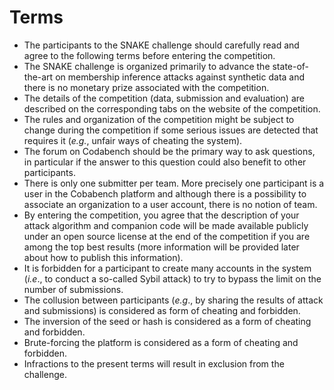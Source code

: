 # Terms

* The participants to the SNAKE challenge should carefully read and agree to the following terms before entering the competition.
* The SNAKE challenge is organized primarily to advance the state-of-the-art on membership inference attacks against synthetic data and there is no monetary prize associated with the competition.
* The details of the competition (data, submission and evaluation) are described on the corresponding tabs on the website of the competition.
* The rules and organization of the competition might be subject to change during the competition if some serious issues are detected that requires it (*e.g.*, unfair ways of cheating the system).
* The forum on Codabench should be the primary way to ask questions, in particular if the answer to this question could also benefit to other participants. 
* There is only one submitter per team. More precisely one participant is a user in the Cobabench platform and although there is a possibility to associate an organization to a user account, there is no notion of team.
* By entering the competition, you agree that the description of your attack algorithm and companion code will be made available publicly under an open source license at the end of the competition if you are among the top best results (more information will be provided later about how to publish this information).
* It is forbidden for a participant to create many accounts in the system (*i.e*., to conduct a so-called Sybil attack) to try to bypass the limit on the number of submissions. 
* The collusion between participants (*e.g*., by sharing the results of attack and submissions) is considered as form of cheating and forbidden.
* The inversion of the seed or hash is considered as a form of cheating and forbidden.
* Brute-forcing the platform is considered as a form of cheating and forbidden.
* Infractions to the present terms will result in exclusion from the challenge.